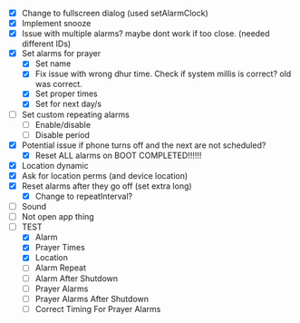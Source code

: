 - [x] Change to fullscreen dialog (used setAlarmClock)
- [x] Implement snooze
- [x] Issue with multiple alarms? maybe dont work if too close. (needed different IDs)
- [x] Set alarms for prayer
  - [x] Set name
  - [x] Fix issue with wrong dhur time. Check if system millis is correct? old was correct.
  - [x] Set proper times
  - [x] Set for next day/s
- [ ] Set custom repeating alarms
  - [ ] Enable/disable
  - [ ] Disable period
- [x] Potential issue if phone turns off and the next are not scheduled?
  - [x] Reset ALL alarms on BOOT COMPLETED!!!!!!
- [x] Location dynamic
- [x] Ask for location perms (and device location)
- [x] Reset alarms after they go off (set extra long)
  - [x] Change to repeatInterval?
- [ ] Sound
- [ ] Not open app thing
- [ ] TEST
  - [x] Alarm
  - [x] Prayer Times
  - [x] Location 
  - [ ] Alarm Repeat
  - [ ] Alarm After Shutdown
  - [ ] Prayer Alarms
  - [ ] Prayer Alarms After Shutdown
  - [ ] Correct Timing For Prayer Alarms